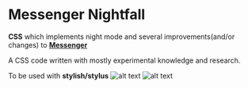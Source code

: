 # Messenger Nightfall

**CSS** which implements night mode and several improvements(and/or changes) to [**Messenger**](https://www.messenger.com/login)

A CSS code written with mostly experimental knowledge and research. 


To be used with **stylish/stylus**
![alt text](https://i.imgur.com/mBhrfHA.jpg "Logo Title Text 1")
![alt text](https://i.imgur.com/EDIyihM.png "Logo Title Text 2")



